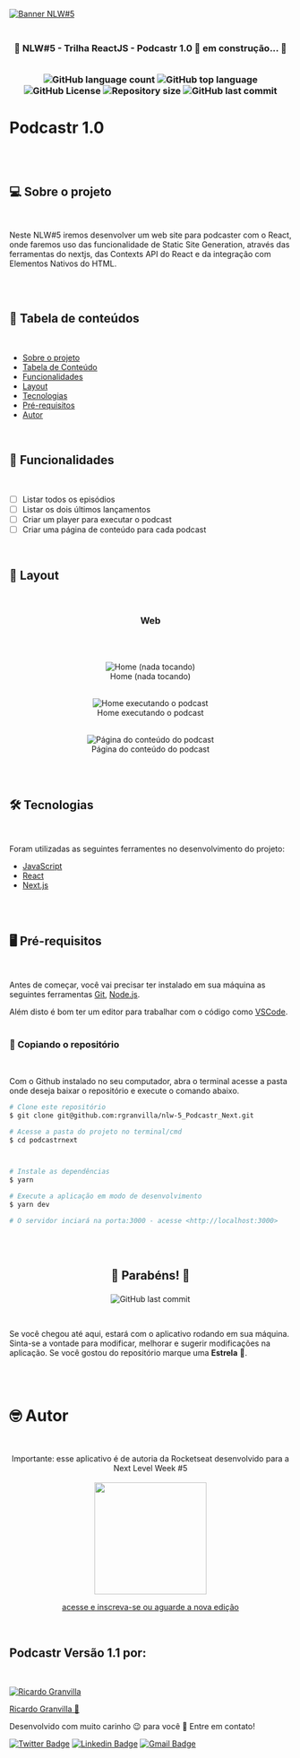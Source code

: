[![Banner NLW#5](./assets/nlw5.png)](https://home.devtrails.com.br/)

<h3 align="center">
<br>
🚧 NLW#5 - Trilha ReactJS - Podcastr 1.0 🚀 em construção... 🚧
<br>
<br>

<p align="center">
  <img alt="GitHub language count" src="https://img.shields.io/github/languages/count/rgranvilla/nlw-5_Podcastr_Next">
  
  <img alt="GitHub top language" src="https://img.shields.io/github/languages/top/rgranvilla/nlw-5_Podcastr_Next">

  <img alt="GitHub License" src="https://img.shields.io/github/license/rgranvilla/nlw-5_Podcastr_Next">

  <img alt="Repository size" src="https://img.shields.io/github/repo-size/rgranvilla/nlw-5_Podcastr_Next">

  <img alt="GitHub last commit" src="https://img.shields.io/github/last-commit/rgranvilla/nlw-5_Podcastr_Next">

</p>
</h3>

# Podcastr 1.0

<br>
<br>

## 💻 **Sobre o projeto**

<br>

Neste NLW#5 iremos desenvolver um web site para podcaster com o React, onde faremos uso das funcionalidade de Static Site Generation, através das ferramentas do nextjs, das Contexts API do React e da integração com Elementos Nativos do HTML.

<br>
<br>

## 📖 **Tabela de conteúdos**

<br>

- [Sobre o projeto](#-sobre-o-projeto)
- [Tabela de Conteúdo](#-tabela-de-conteúdos)
- [Funcionalidades](#-funcionalidades)
- [Layout](#-layout)
- [Tecnologias](#-tecnologias)
- [Pré-requisitos](#-pré-requisitos)
- [Autor](#-autor)

<br>

## 🔩 **Funcionalidades**

<br>

- [ ] Listar todos os episódios
- [ ] Listar os dois últimos lançamentos
- [ ] Criar um player para executar o podcast
- [ ] Criar uma página de conteúdo para cada podcast

<br>

## 🎨 **Layout**

<br>

<h3 align="center"><b> Web </b></h3>
<br>
<br>

<p align="center">
  <img alt="Home (nada tocando)" src="./assets/Home (nada tocando).png">
  
  <br>
  Home (nada tocando)
  <br>
  <br>
</p>
<p align="center">
  <img alt="Home executando o podcast" src="./assets/Home.png">
  
  <br>
  Home executando o podcast
  <br>
  <br>
</p>
<p align="center">
  <img alt="Página do conteúdo do podcast" src="./assets/Interna.png">
  
  <br>
  Página do conteúdo do podcast
</p>
<br>
<br>

## 🛠 Tecnologias

<br>

Foram utilizadas as seguintes ferramentes no desenvolvimento do projeto:

- [JavaScript](https://developer.mozilla.org/pt-BR/docs/Web/JavaScript)
- [React](https://pt-br.reactjs.org/)
- [Next.js](https://nextjs.org/)

<br>
<br>

## 🖥 Pré-requisitos

<br>

Antes de começar, você vai precisar ter instalado em sua máquina as seguintes ferramentas [Git](https://git-scm.com), [Node.js](https://nodejs.org/en/).

Além disto é bom ter um editor para trabalhar com o código como [VSCode](https://code.visualstudio.com/).
<br>
<br>

### 💽 Copiando o repositório

<br>

Com o Github instalado no seu computador, abra o terminal acesse a pasta onde deseja baixar o repositório e execute o comando abaixo.

```bash
# Clone este repositório
$ git clone git@github.com:rgranvilla/nlw-5_Podcastr_Next.git

# Acesse a pasta do projeto no terminal/cmd
$ cd podcastrnext



# Instale as dependências
$ yarn

# Execute a aplicação em modo de desenvolvimento
$ yarn dev

# O servidor inciará na porta:3000 - acesse <http://localhost:3000>
```

<br>
<br>

<h2 align="center">

🎉 Parabéns! 🎉

</h1>

<p align="center">

<img alt="GitHub last commit" src="https://img.shields.io/github/stars/rgranvilla/01-github-explorer">
</P>
<br>

Se você chegou até aqui, estará com o aplicativo rodando em sua máquina. Sinta-se a vontade para modificar, melhorar e sugerir modificações na aplicação.
Se você gostou do repositório marque uma **Estrela** 🌟.

<br>
<br>

# 🤓 Autor

<br>
<p align="center">
Importante: esse aplicativo é de autoria da Rocketseat desenvolvido para a Next Level Week #5
<br>
<br>

<a href="https://nextlevelweek.com/inscricao/5">

<img src="./assets/nlw5_inscricao.png" style="height: 200px"/>

<p align="center">
acesse e inscreva-se ou aguarde a nova edição
</p>
</a>
<br>
</p>

## Podcastr Versão 1.1 por:

<br>

[![Ricardo Granvilla](./assets/author.png)](https://github.com/rgranvilla)

<a href="https://github.com/rgranvilla">Ricardo Granvilla 🚀</a>

Desenvolvido com muito carinho 😉 para você 👋 Entre em contato!
<br>

[![Twitter Badge](https://img.shields.io/badge/-@rgranvilla-1ca0f1?style=flat-square&labelColor=1ca0f1&logo=twitter&logoColor=white&link=https://twitter.com/rgranvilla)](https://twitter.com/rgranvilla) [![Linkedin Badge](https://img.shields.io/badge/-Ricardo-blue?style=flat-square&logo=Linkedin&logoColor=white&link=https://www.linkedin.com/in/rgranvilla/)](https://www.linkedin.com/in/rgranvilla/) [![Gmail Badge](https://img.shields.io/badge/-rgranvilla@gmail.com-c14438?style=flat-square&logo=Gmail&logoColor=white&link=mailto:rgranvilla@gmail.com)](mailto:rgranvilla@gmail.com)

<br>
<br>
